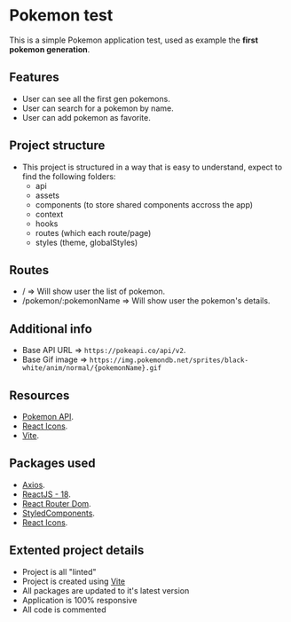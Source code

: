 # Pokemon test

This is a simple Pokemon application test, used as example the **first pokemon generation**.

## Features

- User can see all the first gen pokemons.
- User can search for a pokemon by name.
- User can add pokemon as favorite.

## Project structure

- This project is structured in a way that is easy to understand, expect to find the following folders:
  - api
  - assets
  - components (to store shared components accross the app)
  - context
  - hooks
  - routes (which each route/page)
  - styles (theme, globalStyles)

## Routes

- / => Will show user the list of pokemon.
- /pokemon/:pokemonName => Will show user the pokemon's details.

## Additional info

- Base API URL => `https://pokeapi.co/api/v2`.
- Base Gif image => `https://img.pokemondb.net/sprites/black-white/anim/normal/{pokemonName}.gif`

## Resources

- <a href="https://pokeapi.co/" target="_blank">Pokemon API</a>.
- <a href="https://react-icons.github.io/react-icons" target="_blank">React Icons</a>.
- <a href="https://vitejs.dev/" target="_blank">Vite</a>.

## Packages used

- <a href="https://axios-http.com/docs/intro" target="_blank">Axios</a>.
- <a href="https://reactjs.org/" target="_blank">ReactJS - 18</a>.
- <a href="https://www.npmjs.com/package/react-router-dom" target="_blank">React Router Dom</a>.
- <a href="https://styled-components.com/" target="_blank">StyledComponents</a>.
- <a href="https://react-icons.github.io/react-icons" target="_blank">React Icons</a>.

## Extented project details

- Project is all "linted"
- Project is created using <a href="https://vitejs.dev/" target="_blank">Vite</a>
- All packages are updated to it's latest version
- Application is 100% responsive
- All code is commented

